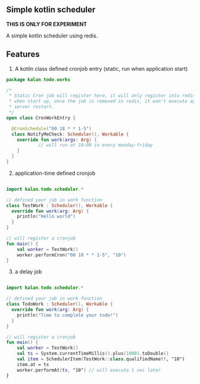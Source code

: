 ## Simple kotlin scheduler

**THIS IS ONLY FOR EXPERIMENT**

A simple kotlin scheduler using redis.

## Features

1. A kotiln class defined cronjob entry (static, run when application start)

```kotlin
package kalan.todo.works

/*
 * Static Cron job will register here, it will only register into redis queue
 * when start up, once the job is removed in redis, it won't execute again until
 * server restart.
 */
open class CronWorkEntry {

  @CronSchedule("00 18 * * 1-5")
  class NotifyMeCheck: Scheduler(), Workable {
    override fun work(args: Arg) {
			// will run at 18:00 in every monday-friday
    }
  }
}
```

2. application-time defined cronjob

```kotlin

import kalan.todo.scheduler.*

// defined your job in work function
class TestWork : Scheduler(), Workable {
  override fun work(arg: Arg) {
    println("Hello world")
  }
}

// will register a cronjob
fun main() {
	val worker = TestWork()
	worker.performCron("00 18 * * 1-5", "10")
}
```

3. a delay job

```kotlin

import kalan.todo.scheduler.*

// defined your job in work function
class TodoWork : Scheduler(), Workable {
  override fun work(arg: Arg) {
    println("Time to complete your todo!")
  }
}

// will register a cronjob
fun main() {
	val worker = TestWork()
	val ts = System.currentTimeMillis().plus(1000).toDouble()
	val item = SchedulerItem(TestWork::class.qualifiedName!!, "10")
	item.at = ts
	worker.performAt(ts, "10") // will execute 1 sec later
}
```